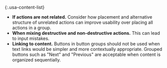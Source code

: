 {:.usa-content-list}
- **If actions are not related.** Consider how placement and alternative structure of unrelated actions can improve usability over placing all actions in a group.
- **When mixing destructive and non-destructive actions.** This can lead to input mistakes.
- **Linking to content.** Buttons in button groups should not be used when text links would be simpler and more contextually appropriate. Grouped buttons such as "Next" and "Previous" are acceptable when content is organized sequentially.